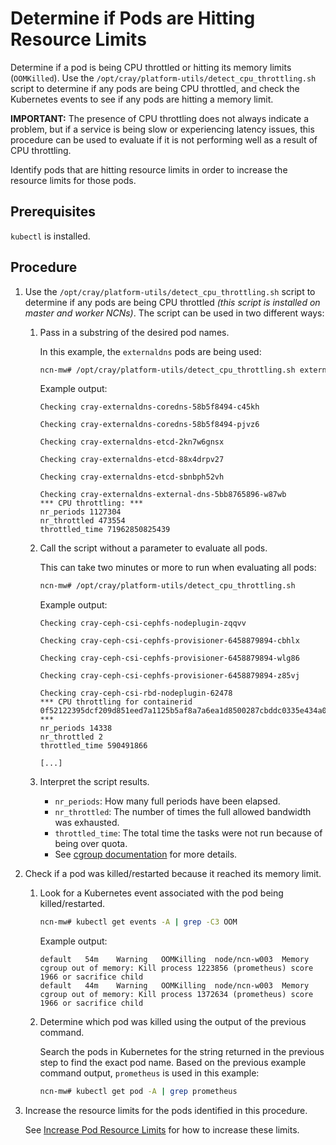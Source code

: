 # Determine if Pods are Hitting Resource Limits

Determine if a pod is being CPU throttled or hitting its memory limits (`OOMKilled`).
Use the `/opt/cray/platform-utils/detect_cpu_throttling.sh` script to determine if any pods are being CPU throttled, and check the Kubernetes events to see if any pods are hitting a memory limit.

**IMPORTANT:** The presence of CPU throttling does not always indicate a problem, but if a service is being slow or experiencing latency issues,
this procedure can be used to evaluate if it is not performing well as a result of CPU throttling.

Identify pods that are hitting resource limits in order to increase the resource limits for those pods.

## Prerequisites

`kubectl` is installed.

## Procedure

1. Use the `/opt/cray/platform-utils/detect_cpu_throttling.sh` script to determine if any pods are being CPU throttled _(this script is installed on master and worker NCNs)_.  The script can be used in two different ways:

    1. Pass in a substring of the desired pod names.

       In this example, the `externaldns` pods are being used:

       ```bash
       ncn-mw# /opt/cray/platform-utils/detect_cpu_throttling.sh externaldns
       ```

       Example output:

       ```text
       Checking cray-externaldns-coredns-58b5f8494-c45kh

       Checking cray-externaldns-coredns-58b5f8494-pjvz6

       Checking cray-externaldns-etcd-2kn7w6gnsx

       Checking cray-externaldns-etcd-88x4drpv27

       Checking cray-externaldns-etcd-sbnbph52vh

       Checking cray-externaldns-external-dns-5bb8765896-w87wb
       *** CPU throttling: ***
       nr_periods 1127304
       nr_throttled 473554
       throttled_time 71962850825439
       ```

    1. Call the script without a parameter to evaluate all pods.

       This can take two minutes or more to run when evaluating all pods:

       ```bash
       ncn-mw# /opt/cray/platform-utils/detect_cpu_throttling.sh
       ```

       Example output:

       ```text
       Checking cray-ceph-csi-cephfs-nodeplugin-zqqvv

       Checking cray-ceph-csi-cephfs-provisioner-6458879894-cbhlx

       Checking cray-ceph-csi-cephfs-provisioner-6458879894-wlg86

       Checking cray-ceph-csi-cephfs-provisioner-6458879894-z85vj

       Checking cray-ceph-csi-rbd-nodeplugin-62478
       *** CPU throttling for containerid 0f52122395dcf209d851eed7a1125b5af8a7a6ea1d8500287cbddc0335e434a0: ***
       nr_periods 14338
       nr_throttled 2
       throttled_time 590491866

       [...]
       ```

    1. Interpret the script results.

       * `nr_periods`: How many full periods have been elapsed.
       * `nr_throttled`: The number of times the full allowed bandwidth was exhausted.
       * `throttled_time`: The total time the tasks were not run because of being over quota.
       * See [cgroup documentation](https://kernel.googlesource.com/pub/scm/linux/kernel/git/glommer/memcg/+/cpu_stat/Documentation/cgroups/cpu.txt) for more details.

1. Check if a pod was killed/restarted because it reached its memory limit.

    1. Look for a Kubernetes event associated with the pod being killed/restarted.

       ```bash
       ncn-mw# kubectl get events -A | grep -C3 OOM
       ```

       Example output:

       ```text
       default   54m    Warning   OOMKilling  node/ncn-w003  Memory cgroup out of memory: Kill process 1223856 (prometheus) score 1966 or sacrifice child
       default   44m    Warning   OOMKilling  node/ncn-w003  Memory cgroup out of memory: Kill process 1372634 (prometheus) score 1966 or sacrifice child
       ```

    1. Determine which pod was killed using the output of the previous command.

       Search the pods in Kubernetes for the string returned in the previous step to find the exact pod name.
       Based on the previous example command output, `prometheus` is used in this example:

       ```bash
       ncn-mw# kubectl get pod -A | grep prometheus
       ```

1. Increase the resource limits for the pods identified in this procedure.

    See [Increase Pod Resource Limits](Increase_Pod_Resource_Limits.md) for how to increase these limits.
